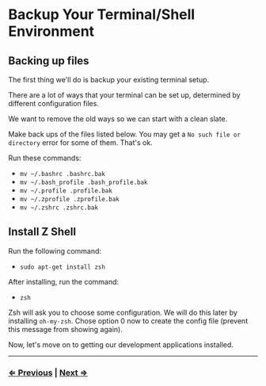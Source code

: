 # Backup Your Terminal/Shell Environment

## Backing up files

The first thing we'll do is backup your existing terminal setup.

There are a lot of ways that your terminal can be set up, determined by different configuration files.

We want to remove the old ways so we can start with a clean slate.

Make back ups of the files listed below. You may get a `No such file or directory` error for some of them. That's ok.

Run these commands:

- `mv ~/.bashrc .bashrc.bak`
- `mv ~/.bash_profile .bash_profile.bak`
- `mv ~/.profile .profile.bak`
- `mv ~/.zprofile .zprofile.bak`
- `mv ~/.zshrc .zshrc.bak`

## Install Z Shell

Run the following command:

- `sudo apt-get install zsh`

After installing, run the command:

- `zsh`

Zsh will ask you to choose some configuration. We will do this later by installing `oh-my-zsh`. Chose option 0 now to create the config file (prevent this message from showing again).

Now, let's move on to getting our development applications installed.

---

### [⇐ Previous](./README.md) | [Next ⇒](./2-apt.md)
